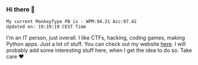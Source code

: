 ### Hi there 👋
<!-- PB START -->
```
My current MonkeyType PB is - WPM:94.21 Acc:97.42
Updated on: 19:19:19 CEST Time
```
<!-- PB END -->
I'm an IT person, just overall. I like CTFs, hacking, coding games, making Python apps. Just a lot of stuff.
You can check out my website [here](https://skill3472.github.io/).
I will probably add some interesting stuff here, when I get the idea to do so. Take care ❤️
